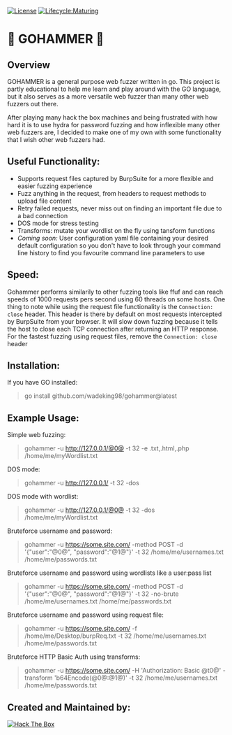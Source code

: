 [![License](https://img.shields.io/badge/License-Apache%202.0-blue.svg)](https://opensource.org/licenses/Apache-2.0)
[![Lifecycle:Maturing](https://img.shields.io/badge/Lifecycle-Maturing-007EC6)](https://github.com/bcgov/repomountie/blob/master/doc/lifecycle-badges.md)

# 🔨 GOHAMMER 🔨
## Overview
GOHAMMER is a general purpose web fuzzer written in go. This project is partly educational to help me learn and play around with the GO language, but it also serves as a more versatile web fuzzer than many other web fuzzers out there.  
  
After playing many hack the box machines and being frustrated with how hard it is to use hydra for password fuzzing and how inflexible many other web fuzzers are, I decided to make one of my own with some functionality that I wish other web fuzzers had.  

## Useful Functionality:
- Supports request files captured by BurpSuite for a more flexible and easier fuzzing experience
- Fuzz anything in the request, from headers to request methods to upload file content
- Retry failed requests, never miss out on finding an important file due to a bad connection
- DOS mode for stress testing
- Transforms: mutate your wordlist on the fly using tansform functions
- *Coming soon:* User configuration yaml file containing your desired default configuration so you don't have to look through your command line history to find you favourite command line parameters to use

## Speed:
Gohammer performs similarily to other fuzzing tools like ffuf and can reach speeds of 1000 requests pers second using 60 threads on some hosts.
One thing to note while using the request file functionality is the `Connection: close` header. This header is there by default on most requests intercepted by
BurpSuite from your browser. It will slow down fuzzing because it tells the host to close each TCP connection after returning an HTTP response. 
For the fastest fuzzing using request files, remove the `Connection: close` header 

## Installation:
If you have GO installed:  
> go install github.com/wadeking98/gohammer@latest  

## Example Usage:
Simple web fuzzing:  
> gohammer -u http://127.0.0.1/@0@ -t 32 -e .txt,.html,.php /home/me/myWordlist.txt  
  
DOS mode:  
> gohammer -u http://127.0.0.1/ -t 32 -dos  
  
DOS mode with wordlist:  
> gohammer -u http://127.0.0.1/@0@ -t 32 -dos /home/me/myWordlist.txt
  
Bruteforce username and password:
> gohammer -u https://some.site.com/ -method POST -d '{"user":"@0@", "password":"@1@"}' -t 32 /home/me/usernames.txt /home/me/passwords.txt  
  
Bruteforce username and password using wordlists like a user:pass list  
> gohammer -u https://some.site.com/ -method POST -d '{"user":"@0@", "password":"@1@"}' -t 32 -no-brute /home/me/usernames.txt /home/me/passwords.txt  
  
Bruteforce username and password using request file:  
> gohammer -u https://some.site.com/ -f /home/me/Desktop/burpReq.txt -t 32 /home/me/usernames.txt /home/me/passwords.txt

Bruteforce HTTP Basic Auth using transforms:
> gohammer -u https://some.site.com/ -H 'Authorization: Basic @t0@' -transform 'b64Encode(@0@:@1@)' -t 32 /home/me/usernames.txt /home/me/passwords.txt

## Created and Maintained by:
 <a href="https://app.hackthebox.com/users/254685"><img src="http://www.hackthebox.eu/badge/image/254685" alt="Hack The Box"></a>